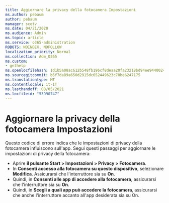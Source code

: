 ```yaml
---
title: Aggiornare la privacy della fotocamera Impostazioni
ms.author: pebaum
author: pebaum
manager: scotv
ms.date: 04/21/2020
ms.audience: Admin
ms.topic: article
ms.service: o365-administration
ROBOTS: NOINDEX, NOFOLLOW
localization_priority: Normal
ms.collection: Adm_O365
ms.custom:
- gethelp
ms.openlocfilehash: 1d1b5a08ac612b548fb196cf8deaa20fa23218bd94ee9440024d7b1b7561c7b1
ms.sourcegitcommit: b5f7da89a650d2915dc652449623c78be6247175
ms.translationtype: MT
ms.contentlocale: it-IT
ms.lasthandoff: 08/05/2021
ms.locfileid: "53990747"
---
```

# <a name="update-your-cameras-privacy-settings"></a>Aggiornare la privacy della fotocamera Impostazioni

Questo codice di errore indica che le impostazioni di privacy della fotocamera influiscono sull'app. Segui questi passaggi per aggiornare le impostazioni di privacy della fotocamera:

- Aprire **il pulsante Start > Impostazioni > Privacy > Fotocamera**.
- In **Consenti accesso alla fotocamera su questo dispositivo**, selezionare **Modifica**. Assicurarsi che l'interruttore sia su **On**.
- Quindi, in **Consenti alle app di accedere alla fotocamera**, assicurarsi che l'interruttore sia su **On**.
- Quindi, in **Scegli a quali app può accedere la fotocamera**, assicurarsi che anche l'interruttore accanto all'app desiderata sia su On.
